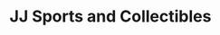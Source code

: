 ---
title: "JJ Sports and Collectibles"
url: /blenheim/jj-sports-and-collectibles/
shop: Sammler
---